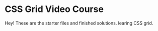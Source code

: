 # CSS Grid Video Course

Hey! These are the starter files and finished solutions. learing CSS grid.
